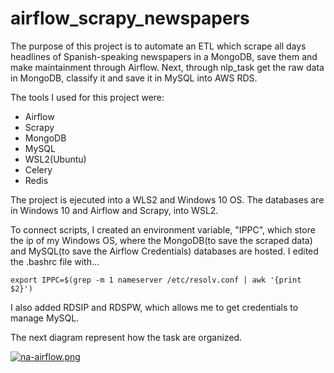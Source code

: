 # airflow_scrapy_newspapers
The purpose of ​​this project is to automate an ETL which scrape all days headlines of Spanish-speaking newspapers in a MongoDB, save them and make maintainment through Airflow. Next, through nlp_task get the raw data in MongoDB, classify it and save it in MySQL into AWS RDS.


The tools I used for this project were:
- Airflow
- Scrapy
- MongoDB
- MySQL
- WSL2(Ubuntu)
- Celery
- Redis

The project is ejecuted into a WLS2 and Windows 10 OS. The databases are in Windows 10 and Airflow and Scrapy, into WSL2. 

To connect scripts, I created an environment variable, "IPPC", which store the ip of my Windows OS, where the MongoDB(to save the scraped data) and MySQL(to save the Airflow Credentials) databases are hosted. I edited the .bashrc file with...

```
export IPPC=$(grep -m 1 nameserver /etc/resolv.conf | awk '{print $2}')
```

I also added RDSIP and RDSPW, which allows me to get credentials to manage MySQL.

The next diagram represent how the task are organized.

[![na-airflow.png](https://i.postimg.cc/jdSktqKn/na-airflow.png)](https://postimg.cc/JtSQQLsR)
